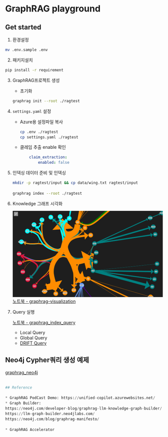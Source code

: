 # GraphRAG playground

## Get started

1. 환경설정

```sh
mv .env.sample .env
```

2. 패키지설치

```sh
pip install -r requirement
```

3. GraphRAG프로젝트 생성

    * 초기화
    ```sh
    graphrag init --root ./ragtest
    ```

4. `settings.yaml` 설정
    * Azure용 설정파일 복사
        ```sh
        cp .env ./ragtest
        cp settings.yaml ./ragtest
        ```
    * 클레임 추출 enable 확인
        ```yaml
            claim_extraction:
                enabled: false
        ```    

5. 인덱싱 데이터 준비 및 인덱싱

    ```sh
    mkdir -p ragtest/input && cp data/wing.txt ragtest/input

    graphrag index --root ./ragtest
    ```

6. Knowledge 그래프 시각화

    ![graph](./img/graph.png)
    [노트북 - graphrag-visualization](./graph-visualization.ipynb)

7. Query 실행

    [노트북 - graphrag_index_query](./graphrag_index_query.ipynb)
    * Local Query
    * Global Query
    * [DRIFT Query](https://microsoft.github.io/graphrag/query/drift_search/)


## Neo4j Cypher쿼리 생성 예제

[graphrag_neo4j](./graphrag_neo4j.ipynb)

```python

## Reference

* GraphRAG PodCast Demo: https://unified-copilot.azurewebsites.net/
* Graph Builder: 
https://neo4j.com/developer-blog/graphrag-llm-knowledge-graph-builder/
https://llm-graph-builder.neo4jlabs.com/
https://neo4j.com/blog/graphrag-manifesto/

* GraphRAG Accelerator